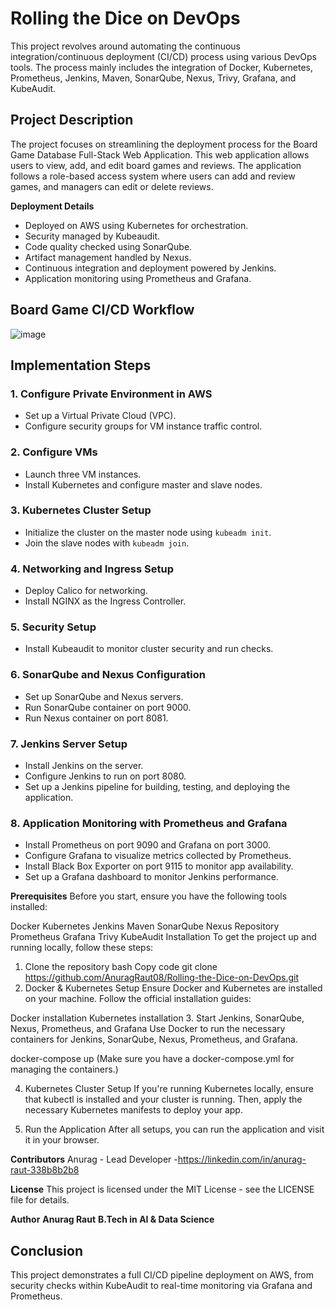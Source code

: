 # **Rolling the Dice on DevOps**

This project revolves around automating the continuous integration/continuous deployment (CI/CD) process using various DevOps tools. The process mainly includes the integration of Docker, Kubernetes, Prometheus, Jenkins, Maven, SonarQube, Nexus, Trivy, Grafana, and KubeAudit.

## **Project Description**
The project focuses on streamlining the deployment process for the Board Game Database Full-Stack Web Application. This web application allows users to view, add, and edit board games and reviews. The application follows a role-based access system where users can add and review games, and managers can edit or delete reviews.

**Deployment Details**
- Deployed on AWS using Kubernetes for orchestration.
- Security managed by Kubeaudit.
- Code quality checked using SonarQube.
- Artifact management handled by Nexus.
- Continuous integration and deployment powered by Jenkins.
- Application monitoring using Prometheus and Grafana.


## **Board Game CI/CD Workflow**
![image](https://github.com/user-attachments/assets/ecdcd84c-41d9-401a-a11e-beeea12daaa9)


## **Implementation Steps**

### 1. **Configure Private Environment in AWS**

- Set up a Virtual Private Cloud (VPC).
- Configure security groups for VM instance traffic control.

### 2. **Configure VMs**

- Launch three VM instances.
- Install Kubernetes and configure master and slave nodes.

### 3. **Kubernetes Cluster Setup**

- Initialize the cluster on the master node using `kubeadm init`.
- Join the slave nodes with `kubeadm join`.

### 4. **Networking and Ingress Setup**

- Deploy Calico for networking.
- Install NGINX as the Ingress Controller.

### 5. **Security Setup**

- Install Kubeaudit to monitor cluster security and run checks.

### 6. **SonarQube and Nexus Configuration**

- Set up SonarQube and Nexus servers.
- Run SonarQube container on port 9000.
- Run Nexus container on port 8081.

### 7. **Jenkins Server Setup**

- Install Jenkins on the server.
- Configure Jenkins to run on port 8080.
- Set up a Jenkins pipeline for building, testing, and deploying the application.

### 8. **Application Monitoring with Prometheus and Grafana**

- Install Prometheus on port 9090 and Grafana on port 3000.
- Configure Grafana to visualize metrics collected by Prometheus.
- Install Black Box Exporter on port 9115 to monitor app availability.
- Set up a Grafana dashboard to monitor Jenkins performance.

**Prerequisites**
Before you start, ensure you have the following tools installed:

Docker
Kubernetes
Jenkins
Maven
SonarQube
Nexus Repository
Prometheus
Grafana
Trivy
KubeAudit
Installation
To get the project up and running locally, follow these steps:

1. Clone the repository
bash
Copy code
git clone https://github.com/AnuragRaut08/Rolling-the-Dice-on-DevOps.git
2. Docker & Kubernetes Setup
Ensure Docker and Kubernetes are installed on your machine. Follow the official installation guides:

Docker installation
Kubernetes installation
3. Start Jenkins, SonarQube, Nexus, Prometheus, and Grafana
Use Docker to run the necessary containers for Jenkins, SonarQube, Nexus, Prometheus, and Grafana.

docker-compose up
(Make sure you have a docker-compose.yml for managing the containers.)

4. Kubernetes Cluster Setup
If you're running Kubernetes locally, ensure that kubectl is installed and your cluster is running. Then, apply the necessary Kubernetes manifests to deploy your app.

5. Run the Application
After all setups, you can run the application and visit it in your browser.

**Contributors**
Anurag - Lead Developer -https://linkedin.com/in/anurag-raut-338b8b2b8

**License**
This project is licensed under the MIT License - see the LICENSE file for details.

**Author**
**Anurag Raut**
**B.Tech in AI & Data Science**


## **Conclusion**

This project demonstrates a full CI/CD pipeline deployment on AWS, from security checks within KubeAudit to real-time monitoring via Grafana and Prometheus.

